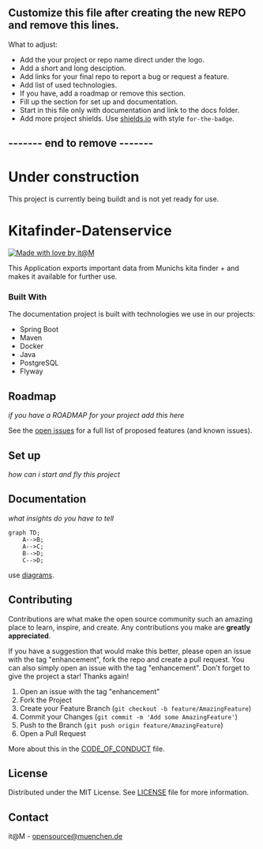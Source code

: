 ## Customize this file after creating the new REPO and remove this lines.
What to adjust:  
* Add the your project or repo name direct under the logo.
* Add a short and long desciption.
* Add links for your final repo to report a bug or request a feature.
* Add list of used technologies.
* If you have, add a roadmap or remove this section.
* Fill up the section for set up and documentation.
 * Start in this file only with documentation and link to the docs folder.
* Add more project shields. Use [shields.io](https://shields.io/) with style `for-the-badge`.

## ------- end to remove -------
<!-- add Project Logo, if existing -->

# Under construction

This project is currently being buildt and is not yet ready for use.

# Kitafinder-Datenservice

[![Made with love by it@M][made-with-love-shield]][itm-opensource]
<!-- feel free to add more shields, style 'for-the-badge' -> see https://shields.io/badges -->

This Application exports important data from Munichs kita finder + and makes it available for further use.

### Built With

The documentation project is built with technologies we use in our projects:

* Spring Boot
* Maven
* Docker
* Java
* PostgreSQL
* Flyway

## Roadmap

*if you have a ROADMAP for your project add this here*


See the [open issues](#) for a full list of proposed features (and known issues).


## Set up
*how can i start and fly this project*

## Documentation
*what insights do you have to tell*

```mermaid
graph TD;
    A-->B;
    A-->C;
    B-->D;
    C-->D;
```

use [diagrams](https://docs.github.com/en/get-started/writing-on-github/working-with-advanced-formatting/creating-diagrams).

## Contributing

Contributions are what make the open source community such an amazing place to learn, inspire, and create. Any contributions you make are **greatly appreciated**.

If you have a suggestion that would make this better, please open an issue with the tag "enhancement", fork the repo and create a pull request. You can also simply open an issue with the tag "enhancement".
Don't forget to give the project a star! Thanks again!

1. Open an issue with the tag "enhancement"
2. Fork the Project
3. Create your Feature Branch (`git checkout -b feature/AmazingFeature`)
4. Commit your Changes (`git commit -m 'Add some AmazingFeature'`)
5. Push to the Branch (`git push origin feature/AmazingFeature`)
6. Open a Pull Request

More about this in the [CODE_OF_CONDUCT](/CODE_OF_CONDUCT.md) file.


## License

Distributed under the MIT License. See [LICENSE](LICENSE) file for more information.


## Contact

it@M - opensource@muenchen.de

<!-- project shields / links -->
[made-with-love-shield]: https://img.shields.io/badge/made%20with%20%E2%9D%A4%20by-it%40M-yellow?style=for-the-badge
[itm-opensource]: https://opensource.muenchen.de/
